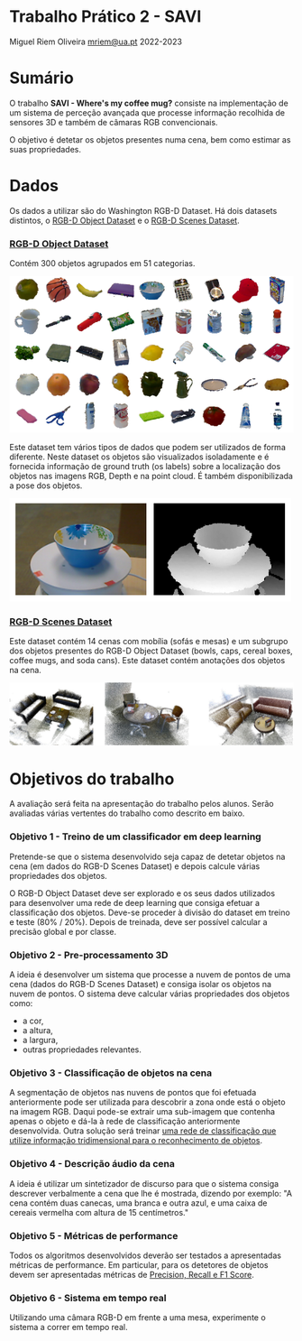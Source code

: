 Trabalho Prático 2 - SAVI
==============
Miguel Riem Oliveira <mriem@ua.pt>
2022-2023

# Sumário

O trabalho **SAVI - Where's my coffee mug?** consiste na implementação de um sistema de perceção avançada que processe informação recolhida de sensores 3D e também de câmaras RGB convencionais.

O objetivo é detetar os objetos presentes numa cena, bem como estimar as suas propriedades.

# Dados

Os dados a utilizar são do Washington RGB-D Dataset. Há dois datasets distintos, o [RGB-D Object Dataset](https://rgbd-dataset.cs.washington.edu/dataset/) e o [RGB-D Scenes Dataset](https://rgbd-dataset.cs.washington.edu/dataset/).

### [RGB-D Object Dataset](http://rgbd-dataset.cs.washington.edu/dataset/)

Contém 300 objetos agrupados em 51 categorias.

![Image](docs/rgbd_dataset2.png)

Este dataset tem vários tipos de dados que podem ser utilizados de forma diferente. Neste dataset os objetos são visualizados isoladamente e é fornecida informação de ground truth (os labels) sobre a localização dos objetos nas imagens RGB, Depth e na point cloud. É também disponibilizada a pose dos objetos.

![Image](docs/rgbd.png)

### [RGB-D Scenes Dataset](http://rgbd-dataset.cs.washington.edu/dataset/rgbd-scenes-v2/)

Este dataset contém 14 cenas com mobília (sofás e mesas) e um subgrupo dos objetos presentes do RGB-D Object Dataset (bowls, caps, cereal boxes, coffee mugs, and soda cans).
Este dataset contém anotações dos objetos na cena.

![Image](docs/rgbd_scenes_v2.png)

# Objetivos do trabalho

A avaliação será feita na apresentação do trabalho pelos alunos. Serão avaliadas várias vertentes do trabalho como descrito em baixo.

### Objetivo 1 - Treino de um classificador em deep learning

Pretende-se que o sistema desenvolvido seja capaz de detetar objetos na cena (em dados do RGB-D Scenes Dataset) e depois calcule várias propriedades dos objetos.

O RGB-D Object Dataset deve ser explorado e os seus dados utilizados para desenvolver uma rede de deep learning que consiga efetuar a classificação dos objetos.
Deve-se proceder à divisão do dataset em treino e teste (80% / 20%). Depois de treinada, deve ser possível calcular a precisão global e por classe.

### Objetivo 2 - Pre-processamento 3D

A ideia é desenvolver um sistema que processe a nuvem de pontos de uma cena (dados do RGB-D Scenes Dataset) e consiga isolar os objetos na nuvem de pontos. O sistema deve calcular várias propriedades dos objetos como:

- a cor,
- a altura,
- a largura,
- outras propriedades relevantes.

### Objetivo 3 - Classificação de objetos na cena

A segmentação de objetos nas nuvens de pontos que foi efetuada anteriormente pode ser utilizada para descobrir a zona onde está o objeto na imagem RGB. Daqui pode-se extrair uma sub-imagem que contenha apenas o objeto e dá-la à rede de classificação anteriormente desenvolvida.
Outra solução será treinar [uma rede de classificação que utilize informação tridimensional para o reconhecimento de objetos](https://openaccess.thecvf.com/content_cvpr_2018/papers/Zhou_VoxelNet_End-to-End_Learning_CVPR_2018_paper.pdf).

### Objetivo 4 - Descrição áudio da cena

A ideia é utilizar um sintetizador de discurso para que o sistema consiga descrever verbalmente a cena que lhe é mostrada, dizendo por exemplo: "A cena contém duas canecas, uma branca e outra azul, e uma caixa de cereais vermelha com altura de 15 centímetros."

### Objetivo 5 - Métricas de performance

Todos os algoritmos desenvolvidos deverão ser testados a apresentadas métricas de performance.
Em particular, para os detetores de objetos devem ser apresentadas métricas de [Precision, Recall e F1 Score](https://www.askpython.com/python/examples/precision-and-recall-in-python).

### Objetivo 6 - Sistema em tempo real

Utilizando uma câmara RGB-D em frente a uma mesa, experimente o sistema a correr em tempo real.

